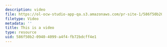 ```yaml
---
description: video
file: https://ol-ocw-studio-app-qa.s3.amazonaws.com/pr-site-1/586f50b209404099a4f4fb72bdcff4e1_ffffffffffffffffffffffffffffffffffffffffffffffffffffffffffffffffffffffffffffffffffffffffffffffffffffffffffffffffffffffffffffffffffffffffffffffffffffffffffffffffffffffffffffffffffffffffffffffffffffffffffffffffffffffffffffffffffffffffffffffffffffffffff.mp4
filetype: Video
metadata: ''
title: This is a video
type: resource
uid: 586f50b2-0940-4099-a4f4-fb72bdcff4e1
---
```

